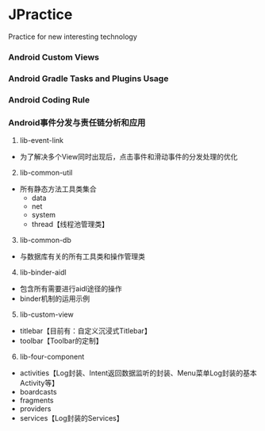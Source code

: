 # JPractice
Practice for new interesting technology

### Android Custom Views

### Android Gradle Tasks and Plugins Usage

### Android Coding Rule

### Android事件分发与责任链分析和应用
1. lib-event-link
  * 为了解决多个View同时出现后，点击事件和滑动事件的分发处理的优化
2. lib-common-util
  * 所有静态方法工具类集合
    * data
    * net
    * system
    * thread【线程池管理类】
3. lib-common-db
  * 与数据库有关的所有工具类和操作管理类
4. lib-binder-aidl
  * 包含所有需要进行aidl途径的操作
  * binder机制的运用示例
5. lib-custom-view
  * titlebar【目前有：自定义沉浸式Titlebar】
  * toolbar【Toolbar的定制】
6. lib-four-component
  * activities【Log封装、Intent返回数据监听的封装、Menu菜单Log封装的基本Activity等】
  * boardcasts
  * fragments
  * providers
  * services【Log封装的Services】




